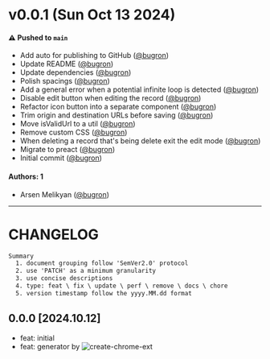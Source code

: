 # v0.0.1 (Sun Oct 13 2024)

#### ⚠️ Pushed to `main`

- Add auto for publishing to GitHub ([@bugron](https://github.com/bugron))
- Update README ([@bugron](https://github.com/bugron))
- Update dependencies ([@bugron](https://github.com/bugron))
- Polish spacings ([@bugron](https://github.com/bugron))
- Add a general error when a potential infinite loop is detected ([@bugron](https://github.com/bugron))
- Disable edit button when editing the record ([@bugron](https://github.com/bugron))
- Refactor icon button into a separate component ([@bugron](https://github.com/bugron))
- Trim origin and destination URLs before saving ([@bugron](https://github.com/bugron))
- Move isValidUrl to a util ([@bugron](https://github.com/bugron))
- Remove custom CSS ([@bugron](https://github.com/bugron))
- When deleting a record that's being delete exit the edit mode ([@bugron](https://github.com/bugron))
- Migrate to preact ([@bugron](https://github.com/bugron))
- Initial commit ([@bugron](https://github.com/bugron))

#### Authors: 1

- Arsen Melikyan ([@bugron](https://github.com/bugron))

---

# CHANGELOG

```txt
Summary
  1. document grouping follow 'SemVer2.0' protocol
  2. use 'PATCH' as a minimum granularity
  3. use concise descriptions
  4. type: feat \ fix \ update \ perf \ remove \ docs \ chore
  5. version timestamp follow the yyyy.MM.dd format
```

## 0.0.0 [2024.10.12]

- feat: initial
- feat: generator by ![create-chrome-ext](https://github.com/guocaoyi/create-chrome-ext)
